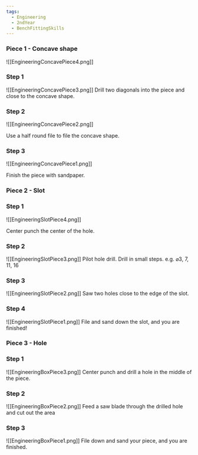 ```yaml
---
tags:
  - Engineering
  - 2ndYear
  - BenchFittingSkills
---
```

### Piece 1 - Concave shape

![[EngineeringConcavePiece4.png]]

### Step 1
![[EngineeringConcavePiece3.png]]
Drill two diagonals into the piece and close to the concave shape.

### Step 2
![[EngineeringConcavePiece2.png]]

Use a half round file to file the concave shape.

### Step 3

![[EngineeringConcavePiece1.png]]

Finish the piece with sandpaper.

### Piece 2 - Slot

### Step 1
![[EngineeringSlotPiece4.png]]

Center punch the center of the hole. 

### Step 2
![[EngineeringSlotPiece3.png]]
Pilot hole drill. Drill in small steps. e.g. ⌀3, 7, 11, 16

### Step 3
![[EngineeringSlotPiece2.png]]
Saw two holes close to the edge of the slot.


### Step 4
![[EngineeringSlotPiece1.png]]
File and sand down the slot, and you are finished!

### Piece 3 - Hole


### Step 1
![[EngineeringBoxPiece3.png]]
Center punch and drill a hole in the middle of the piece.

### Step 2
![[EngineeringBoxPiece2.png]]
Feed a saw blade through the drilled hole and cut out the area

### Step 3

![[EngineeringBoxPiece1.png]]
File down and sand your piece, and you are finished.